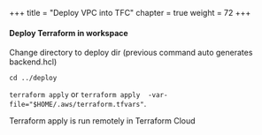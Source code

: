 +++
title = "Deploy VPC into TFC"
chapter = true
weight = 72
+++


#### Deploy Terraform in workspace

Change directory to deploy dir (previous command auto generates backend.hcl)

`cd ../deploy`

`terraform apply` or `terraform apply  -var-file="$HOME/.aws/terraform.tfvars"`. 

Terraform apply is run remotely in Terraform Cloud 

